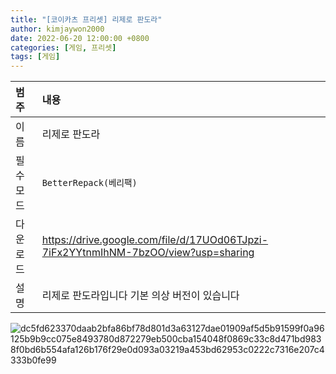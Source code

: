 ```yaml
---
title: "[코이카츠 프리셋] 리제로 판도라"
author: kimjaywon2000
date: 2022-06-20 12:00:00 +0800
categories: [게임, 프리셋]
tags: [게임]
---
```


| 범주             | 내용            |
|:----------------|:---------------|
| 이름             | 리제로 판도라  |
| 필수 모드         | `BetterRepack(베리팩)`       |
| 다운로드          | <https://drive.google.com/file/d/17UOd06TJpzi-7iFx2YYtnmIhNM-7bzOO/view?usp=sharing> |
| 설명             | 리제로 판도라입니다 기본 의상 버전이 있습니다  |

![dc5fd623370daab2bfa86bf78d801d3a63127dae01909af5d5b91599f0a96125b9b9cc075e8493780d872279eb500cba154048f0869c33c8d471bd9838f0bd6b554afa126b176f29e0d093a03219a453bd62953c0222c7316e207c4333b0fe99](https://user-images.githubusercontent.com/76558033/174856640-339bc199-afc4-4681-867b-2468aaa98a41.png)

